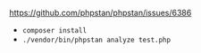 https://github.com/phpstan/phpstan/issues/6386

* `composer install`
* `./vendor/bin/phpstan analyze test.php`